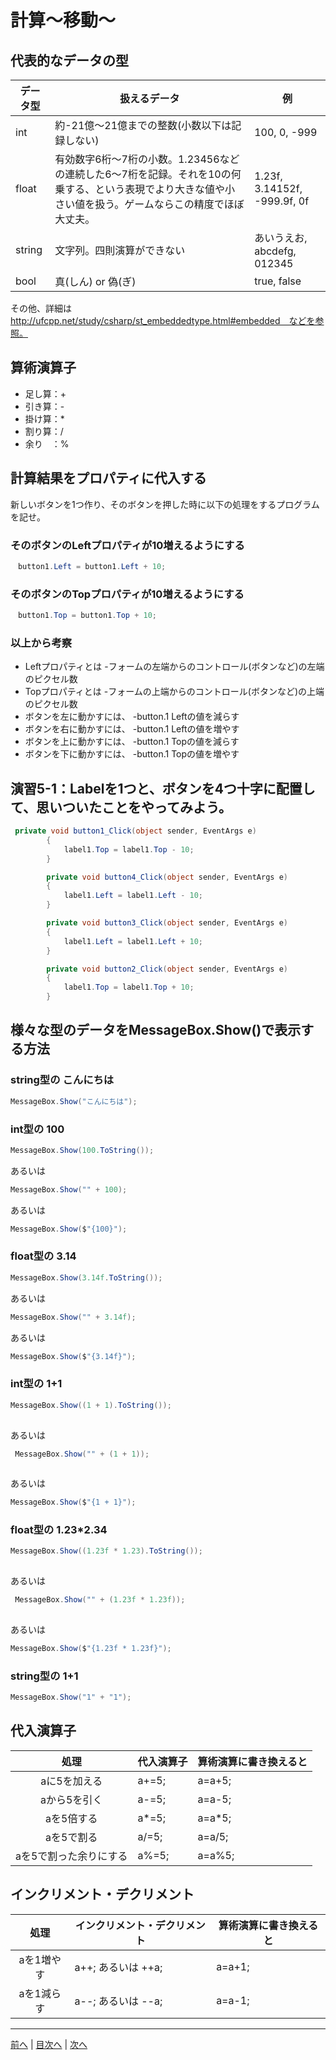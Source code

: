 # 計算～移動～

## 代表的なデータの型
|データ型|扱えるデータ|例|
|-------|-----------|--|
|int    |     約-21億～21億までの整数(小数以下は記録しない)      |  100, 0, -999|
|float  |     有効数字6桁～7桁の小数。1.23456などの連続した6～7桁を記録。それを10の何乗する、という表現でより大きな値や小さい値を扱う。ゲームならこの精度でほぼ大丈夫。      | 1.23f, 3.14152f, -999.9f, 0f |
|string |     文字列。四則演算ができない      | あいうえお, abcdefg, 012345 |
|bool   |    真(しん) or 偽(ぎ)       | true, false |

その他、詳細は http://ufcpp.net/study/csharp/st_embeddedtype.html#embedded　などを参照。

## 算術演算子
- 足し算：+
- 引き算：-
- 掛け算：*
- 割り算：/
- 余り　：%

## 計算結果をプロパティに代入する
新しいボタンを1つ作り、そのボタンを押した時に以下の処理をするプログラムを記せ。

### そのボタンのLeftプロパティが10増えるようにする
```cs
　button1.Left = button1.Left + 10;
```

### そのボタンのTopプロパティが10増えるようにする
```cs
　button1.Top = button1.Top + 10;
```

### 以上から考察
- Leftプロパティとは
  -フォームの左端からのコントロール(ボタンなど)の左端のピクセル数
- Topプロパティとは
  -フォームの上端からのコントロール(ボタンなど)の上端のピクセル数
- ボタンを左に動かすには、
  -button.1 Leftの値を減らす
- ボタンを右に動かすには、
  -button.1 Leftの値を増やす
- ボタンを上に動かすには、
  -button.1 Topの値を減らす
- ボタンを下に動かすには、
  -button.1 Topの値を増やす

## 演習5-1：Labelを1つと、ボタンを4つ十字に配置して、思いついたことをやってみよう。

```cs
 private void button1_Click(object sender, EventArgs e)
        {
            label1.Top = label1.Top - 10;
        }

        private void button4_Click(object sender, EventArgs e)
        {
            label1.Left = label1.Left - 10;
        }

        private void button3_Click(object sender, EventArgs e)
        {
            label1.Left = label1.Left + 10;
        }

        private void button2_Click(object sender, EventArgs e)
        {
            label1.Top = label1.Top + 10;
        }

```

## 様々な型のデータをMessageBox.Show()で表示する方法
### string型の こんにちは
```cs
MessageBox.Show("こんにちは");
```

### int型の 100
```cs
MessageBox.Show(100.ToString());
```

あるいは

```cs
MessageBox.Show("" + 100);
```

あるいは

```cs
MessageBox.Show($"{100}");
```
### float型の 3.14
```cs
MessageBox.Show(3.14f.ToString());
```

あるいは

```cs
MessageBox.Show("" + 3.14f);
```

あるいは

```cs
MessageBox.Show($"{3.14f}");
```
### int型の 1+1
```cs
MessageBox.Show((1 + 1).ToString());
           
```

あるいは

```cs
 MessageBox.Show("" + (1 + 1));
            
```

あるいは

```cs
MessageBox.Show($"{1 + 1}");
```
### float型の 1.23*2.34
```cs
MessageBox.Show((1.23f * 1.23).ToString());
           
```

あるいは

```cs
 MessageBox.Show("" + (1.23f * 1.23f));
            
```

あるいは

```cs
MessageBox.Show($"{1.23f * 1.23f}");
```
### string型の 1+1
```cs
MessageBox.Show("1" + "1");

```
## 代入演算子
|処理                   |代入演算子|算術演算に書き換えると|
|:---------------------:|---------|-------------------|
|aに5を加える            |   a+=5;      |         a=a+5;          |
|aから5を引く           |   a-=5;      |      a=a-5;             |
|aを5倍する             |     a*=5;    | a=a*5;                  |
|aを5で割る             |   a/=5;      | a=a/5;                  |
|aを5で割った余りにする   | a%=5;        |  a=a%5;                 |

## インクリメント・デクリメント
|処理      |インクリメント・デクリメント|算術演算に書き換えると|
|:-------:|--------------------------|----------------------|
|aを1増やす| a++; あるいは ++a;                         | a=a+1;                  |		
|aを1減らす|	a--; あるいは --a;                      |   a=a-1;                |

---

[前へ](04.md) | [目次へ](README.md#%E7%9B%AE%E6%AC%A1) | [次へ](06.md)
